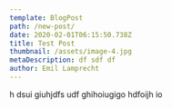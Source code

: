 ```yaml
---
template: BlogPost
path: /new-post/
date: 2020-02-01T06:15:50.738Z
title: Test Post
thumbnail: /assets/image-4.jpg
metaDescription: df sdf df
author: Emil Lamprecht
---
```


h dsui giuhjdfs udf ghihoiugigo hdfoijh io

